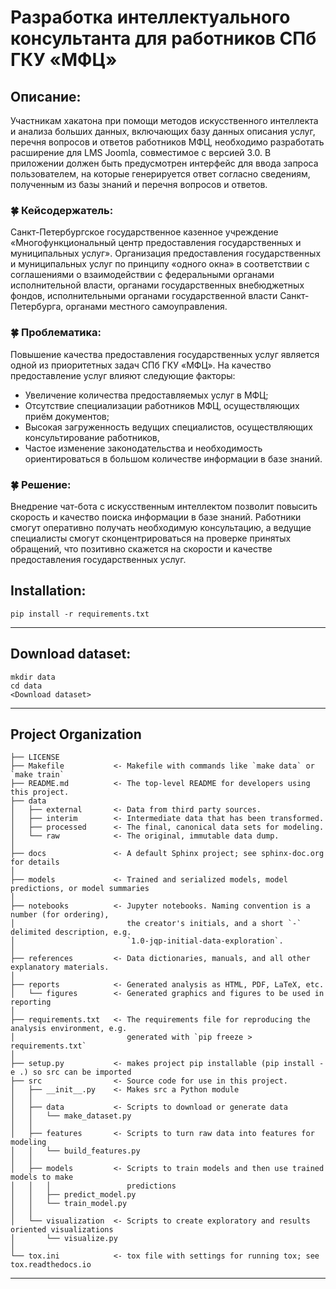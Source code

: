 Разработка интеллектуального консультанта для работников СПб ГКУ «МФЦ»
==============================

## Описание:
Участникам хакатона при помощи методов искусственного интеллекта и анализа больших данных, включающих базу данных описания услуг, перечня вопросов и ответов работников МФЦ, необходимо разработать расширение для LMS Joomla, совместимое с версией 3.0. В приложении должен быть предусмотрен интерфейс для ввода запроса пользователем, на которые генерируется ответ согласно сведениям, полученным из базы знаний и перечня вопросов и ответов.
### 🍀 Кейсодержатель:
Санкт-Петербургское государственное казенное учреждение «Многофункциональный центр предоставления государственных и муниципальных услуг». 
Организация предоставления государственных и муниципальных услуг по принципу «одного окна» в соответствии с соглашениями о взаимодействии с федеральными органами исполнительной власти, органами государственных внебюджетных фондов, исполнительными органами государственной власти Санкт-Петербурга, органами местного самоуправления.
### 🍀 Проблематика:
Повышение качества предоставления государственных услуг является одной из приоритетных
задач СПб ГКУ «МФЦ». На качество предоставление услуг влияют следующие факторы:
- Увеличение количества предоставляемых услуг в МФЦ;
- Отсутствие специализации работников МФЦ, осуществляющих приём документов;
- Высокая загруженность ведущих специалистов, осуществляющих консультирование
работников,
- Частое изменение законодательства и необходимость ориентироваться в большом
количестве информации в базе знаний.
### 🍀 Решение:
Внедрение чат-бота с искусственным интеллектом позволит повысить скорость и качество поиска информации в базе знаний. Работники смогут оперативно получать необходимую консультацию, а ведущие специалисты смогут сконцентрироваться на проверке принятых обращений, что позитивно скажется на скорости и качестве предоставления государственных услуг.




Installation:
------------
    pip install -r requirements.txt
------------

Download dataset:
------------
    mkdir data
    cd data
    <Download dataset>
------------


Project Organization
------------

    ├── LICENSE
    ├── Makefile           <- Makefile with commands like `make data` or `make train`
    ├── README.md          <- The top-level README for developers using this project.
    ├── data
    │   ├── external       <- Data from third party sources.
    │   ├── interim        <- Intermediate data that has been transformed.
    │   ├── processed      <- The final, canonical data sets for modeling.
    │   └── raw            <- The original, immutable data dump.
    │
    ├── docs               <- A default Sphinx project; see sphinx-doc.org for details
    │
    ├── models             <- Trained and serialized models, model predictions, or model summaries
    │
    ├── notebooks          <- Jupyter notebooks. Naming convention is a number (for ordering),
    │                         the creator's initials, and a short `-` delimited description, e.g.
    │                         `1.0-jqp-initial-data-exploration`.
    │
    ├── references         <- Data dictionaries, manuals, and all other explanatory materials.
    │
    ├── reports            <- Generated analysis as HTML, PDF, LaTeX, etc.
    │   └── figures        <- Generated graphics and figures to be used in reporting
    │
    ├── requirements.txt   <- The requirements file for reproducing the analysis environment, e.g.
    │                         generated with `pip freeze > requirements.txt`
    │
    ├── setup.py           <- makes project pip installable (pip install -e .) so src can be imported
    ├── src                <- Source code for use in this project.
    │   ├── __init__.py    <- Makes src a Python module
    │   │
    │   ├── data           <- Scripts to download or generate data
    │   │   └── make_dataset.py
    │   │
    │   ├── features       <- Scripts to turn raw data into features for modeling
    │   │   └── build_features.py
    │   │
    │   ├── models         <- Scripts to train models and then use trained models to make
    │   │   │                 predictions
    │   │   ├── predict_model.py
    │   │   └── train_model.py
    │   │
    │   └── visualization  <- Scripts to create exploratory and results oriented visualizations
    │       └── visualize.py
    │
    └── tox.ini            <- tox file with settings for running tox; see tox.readthedocs.io


--------

